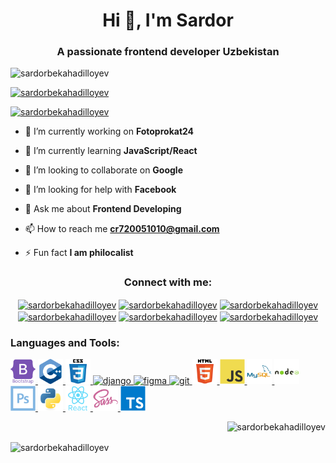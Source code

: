 </p><h1 align="center">Hi 👋, I'm Sardor</h1>
<h3 align="center">A passionate frontend developer Uzbekistan</h3>

<p align="left"> <img src="https://komarev.com/ghpvc/?username=sardorbekahadilloyev&label=Profile%20views&color=0e75b6&style=flat" alt="sardorbekahadilloyev" /> </p>

<p align="left"> <a href="https://github.com/ryo-ma/github-profile-trophy"><img src="https://github-profile-trophy.vercel.app/?username=sardorbekahadilloyev" alt="sardorbekahadilloyev" /></a> </p>

<p align="left"> <a href="https://twitter.com/sardorbekahadilloyev" target="blank"><img src="https://img.shields.io/twitter/follow/sardorbekahadilloyev?logo=twitter&style=for-the-badge" alt="sardorbekahadilloyev" /></a> </p>

- 🔭 I’m currently working on **Fotoprokat24**

- 🌱 I’m currently learning **JavaScript/React**

- 👯 I’m looking to collaborate on **Google**

- 🤝 I’m looking for help with **Facebook**

- 💬 Ask me about **Frontend Developing**

- 📫 How to reach me **cr720051010@gmail.com**

- ⚡ Fun fact **I am philocalist**

<h3 align="center">Connect with me:</h3>
<p align="center">
<a href="https://fb.com/sardorbekahadilloyev" target="blank"><img align="center" src="https://raw.githubusercontent.com/rahuldkjain/github-profile-readme-generator/master/src/images/icons/Social/facebook.svg" alt="sardorbekahadilloyev" height="30" width="40" /></a>
<a href="https://instagram.com/sardorbekahadilloyev" target="blank"><img align="center" src="https://raw.githubusercontent.com/rahuldkjain/github-profile-readme-generator/master/src/images/icons/Social/instagram.svg" alt="sardorbekahadilloyev" height="30" width="40" /></a>
<a href="https://twitter.com/sardorbekahadilloyev" target="blank"><img align="center" src="https://raw.githubusercontent.com/rahuldkjain/github-profile-readme-generator/master/src/images/icons/Social/twitter.svg" alt="sardorbekahadilloyev" height="30" width="40" /></a>
<a href="https://codepen.io/sardorbekahadilloyev" target="blank"><img align="center" src="https://raw.githubusercontent.com/rahuldkjain/github-profile-readme-generator/master/src/images/icons/Social/codepen.svg" alt="sardorbekahadilloyev" height="30" width="40" /></a>
<a href="https://linkedin.com/in/sardorbekahadilloyev" target="blank"><img align="center" src="https://raw.githubusercontent.com/rahuldkjain/github-profile-readme-generator/master/src/images/icons/Social/linked-in-alt.svg" alt="sardorbekahadilloyev" height="30" width="40" /></a>
<a href="https://dev.to/sardorbekahadilloyev" target="blank"><img align="center" src="https://raw.githubusercontent.com/rahuldkjain/github-profile-readme-generator/master/src/images/icons/Social/devto.svg" alt="sardorbekahadilloyev" height="30" width="40" /></a>
</p>
<h3 align="left">Languages and Tools:</h3>
<p align="left"> <a href="https://getbootstrap.com" target="_blank" rel="noreferrer"> <img src="https://raw.githubusercontent.com/devicons/devicon/master/icons/bootstrap/bootstrap-plain-wordmark.svg" alt="bootstrap" width="40" height="40"/> </a> <a href="https://www.w3schools.com/cpp/" target="_blank" rel="noreferrer"> <img src="https://raw.githubusercontent.com/devicons/devicon/master/icons/cplusplus/cplusplus-original.svg" alt="cplusplus" width="40" height="40"/> </a> <a href="https://www.w3schools.com/css/" target="_blank" rel="noreferrer"> <img src="https://raw.githubusercontent.com/devicons/devicon/master/icons/css3/css3-original-wordmark.svg" alt="css3" width="40" height="40"/> </a> <a href="https://www.djangoproject.com/" target="_blank" rel="noreferrer"> <img src="https://cdn.worldvectorlogo.com/logos/django.svg" alt="django" width="40" height="40"/> </a> <a href="https://www.figma.com/" target="_blank" rel="noreferrer"> <img src="https://www.vectorlogo.zone/logos/figma/figma-icon.svg" alt="figma" width="40" height="40"/> </a> <a href="https://git-scm.com/" target="_blank" rel="noreferrer"> <img src="https://www.vectorlogo.zone/logos/git-scm/git-scm-icon.svg" alt="git" width="40" height="40"/> </a> <a href="https://www.w3.org/html/" target="_blank" rel="noreferrer"> <img src="https://raw.githubusercontent.com/devicons/devicon/master/icons/html5/html5-original-wordmark.svg" alt="html5" width="40" height="40"/> </a> <a href="https://developer.mozilla.org/en-US/docs/Web/JavaScript" target="_blank" rel="noreferrer"> <img src="https://raw.githubusercontent.com/devicons/devicon/master/icons/javascript/javascript-original.svg" alt="javascript" width="40" height="40"/> </a> <a href="https://www.mysql.com/" target="_blank" rel="noreferrer"> <img src="https://raw.githubusercontent.com/devicons/devicon/master/icons/mysql/mysql-original-wordmark.svg" alt="mysql" width="40" height="40"/> </a> <a href="https://nodejs.org" target="_blank" rel="noreferrer"> <img src="https://raw.githubusercontent.com/devicons/devicon/master/icons/nodejs/nodejs-original-wordmark.svg" alt="nodejs" width="40" height="40"/> </a> <a href="https://www.photoshop.com/en" target="_blank" rel="noreferrer"> <img src="https://raw.githubusercontent.com/devicons/devicon/master/icons/photoshop/photoshop-line.svg" alt="photoshop" width="40" height="40"/> </a> <a href="https://www.python.org" target="_blank" rel="noreferrer"> <img src="https://raw.githubusercontent.com/devicons/devicon/master/icons/python/python-original.svg" alt="python" width="40" height="40"/> </a> <a href="https://reactjs.org/" target="_blank" rel="noreferrer"> <img src="https://raw.githubusercontent.com/devicons/devicon/master/icons/react/react-original-wordmark.svg" alt="react" width="40" height="40"/> </a> <a href="https://sass-lang.com" target="_blank" rel="noreferrer"> <img src="https://raw.githubusercontent.com/devicons/devicon/master/icons/sass/sass-original.svg" alt="sass" width="40" height="40"/> </a> <a href="https://www.typescriptlang.org/" target="_blank" rel="noreferrer"> <img src="https://raw.githubusercontent.com/devicons/devicon/master/icons/typescript/typescript-original.svg" alt="typescript" width="40" height="40"/> </a> </p>

<p>&nbsp;<img align="right" src="https://github-readme-stats.vercel.app/api?username=sardorbekahadilloyev&show_icons=true&locale=en" alt="sardorbekahadilloyev" /></p>

<p><img align="center" src="https://github-readme-streak-stats.herokuapp.com/?user=sardorbekahadilloyev&" alt="sardorbekahadilloyev" /></p>



